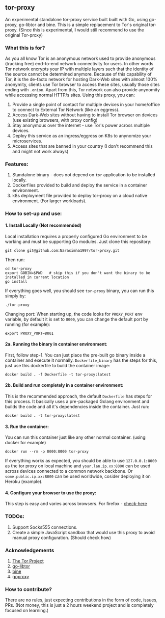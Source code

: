 ## tor-proxy
An experimental standalone tor-proxy service built built with Go, using go-proxy, go-libtor and bine. This is a simple replacement to Tor's original tor-proxy. (Since this is experimental, I would still recommend to use the original Tor-proxy)

### What this is for?
As you all know Tor is an anonymous network used to provide anonymous (tracking free) end-to-end network connectivity for users. In other words Tor network encrypts your IP with multiple layers such that the identity of the source cannot be determined anymore. Because of this capability of Tor, it is the de-facto network for hosting Dark-Web sites with almost 100% anonymity, clients use Tor browser to access these sites, usually those sites ending with `.onion`. Apart from this, Tor network can also provide anynomity while accessing normal HTTP/s sites. Using this proxy, you can:

1. Provide a single point of contact for multiple devices in your home/office to connect to External Tor Network (like an eggress).
2. Access Dark-Web sites without having to install Tor browser on devices (use existing browsers, with proxy config)
3. Stay anonymous over the internet - use Tor's power across multiple devices.
4. Deploy this service as an ingress/eggress on K8s to anynomize your microservices.
5. Access sites that are banned in your country (I don't recommend this and might not work always)

### Features:
1. Standalone binary - does not depend on `tor` application to be installed locally.
2. Dockerfiles provided to build and deploy the service in a container environment.
3. k8s deployment file provided to deploy tor-proxy on a cloud native environment. (For larger workloads).

### How to set-up and use:

#### 1. Install Locally (Not recommended)
Local installation requires a properly configured Go environment to be working and must be supporting Go modules. Just clone this repository:
```
git clone git@github.com:Narasimha1997/tor-proxy.git
```
Then run:
```
cd tor-proxy
export GOBIN=$PWD   # skip this if you don't want the binary to be installed in current location
go install
```

If everything goes well, you should see `tor-proxy` binary, you can run this simply by:
```
./tor-proxy
```

Changing port: When starting up, the code looks for `PROXY_PORT` env variable, by default it is set to `8000`, you can change the default port by running (for example):
```
export PROXY_PORT=8001
```

#### 2a. Running the binary in container environment:
First, follow step-1.
You can just place the pre-built go binary inside a container and execute it normally. `Dockerfile_binary` has the steps for this, just use this dockerfile to build the container image:

```
docker build . -f Dockerfile -t tor-proxy:latest
```

#### 2b. Build and run completely in a container environment:
This is the recommended approach, the default `Dockerfile` has steps for this process. It basically uses a pre-packaged Golang environment and builds the code and all it's dependencies inside the container. Just run:

```
docker build . -t tor-proxy:latest
```

#### 3. Run the container:
You can run this container just like any other normal container. (using docker for example)

```
docker run --rm -p 8000:8000 tor-proxy
```

If everything works as expected, you should be able to use `127.0.0.1:8000` as the tor proxy on local machine and `your.lan.ip.xx:8000` can be used across devices connected to a common network backbone. Or `some.public.ip.xx:8000` can be used worldwide, cosider deploying it on Heroku (example).

#### 4. Configure your browser to use the proxy:
This step is easy and varies across browsers. For firefox - [check-here](https://support.mozilla.org/en-US/kb/connection-settings-firefox)

### TODOs:
1. Support Socks555 connections.
2. Create a simple JavaScript sandbox that would use this proxy to avoid manual proxy configuration. (Should check how)

### Acknowledgements
1. [The Tor Project](https://www.torproject.org/)
2. [go-libtor](https://github.com/ipsn/go-libtor)
3. [bine](https://github.com/cretz/bine)
4. [goproxy](https://github.com/elazarl/goproxy)

### How to contribute?
There are no rules, just expecting contributions in the form of code, issues, PRs. (Not money, this is just a 2 hours weekend project and is completely focused on learning.)
